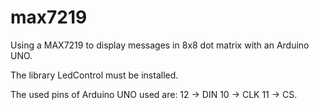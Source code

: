 # max7219
Using a MAX7219 to display messages in 8x8 dot matrix with an Arduino UNO.

The library LedControl must be installed.

The used pins of Arduino UNO used are:
  12 -> DIN
  10 -> CLK
  11 -> CS.
